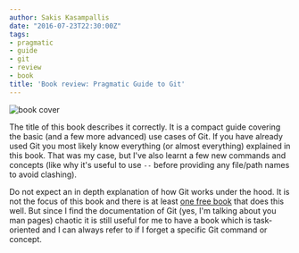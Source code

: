 ```yaml
---
author: Sakis Kasampallis
date: "2016-07-23T22:30:00Z"
tags:
- pragmatic
- guide
- git
- review
- book
title: 'Book review: Pragmatic Guide to Git'
---
```


![book cover](https://d.gr-assets.com/books/1348576641l/9586547.jpg)

The title of this book describes it correctly. It is a compact guide
covering the basic (and a few more advanced) use cases of Git. If you
have already used Git you most likely know everything (or almost
everything) explained in this book. That was my case, but I've also
learnt a few new commands and concepts (like why it's useful to use
`--` before providing any file/path names to avoid clashing).

Do not expect an in depth explanation of how Git works under the hood.
It is not the focus of this book and there is at least [one free book][pro-git]
that does this well. But since I find the documentation of Git (yes, I'm talking
about you man pages) chaotic it is still useful for me to have a book which is
task-oriented and I can always refer to if I forget a specific Git command or
concept.

[pro-git]: https://git-scm.com/book/en/v2






